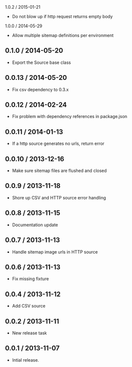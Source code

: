 1.0.2 / 2015-01-21
* Do not blow up if http request returns empty body

1.0.0 / 2014-05-29
* Allow multiple sitemap definitions per environment

0.1.0 / 2014-05-20
------------------
* Export the Source base class

0.0.13 / 2014-05-20
------------------
* Fix csv dependency to 0.3.x

0.0.12 / 2014-02-24
------------------
* Fix problem with dependency references in package.json

0.0.11 / 2014-01-13
------------------
* If a http source generates no urls, return error

0.0.10 / 2013-12-16
------------------
* Make sure sitemap files are flushed and closed

0.0.9 / 2013-11-18
------------------
* Shore up CSV and HTTP source error handling

0.0.8 / 2013-11-15
------------------
* Documentation update

0.0.7 / 2013-11-13
------------------
* Handle sitemap image urls in HTTP source

0.0.6 / 2013-11-13
------------------
* Fix missing fixture

0.0.4 / 2013-11-12
------------------
* Add CSV source

0.0.2 / 2013-11-11
------------------
* New release task

0.0.1 / 2013-11-07
------------------
* Intial release.
